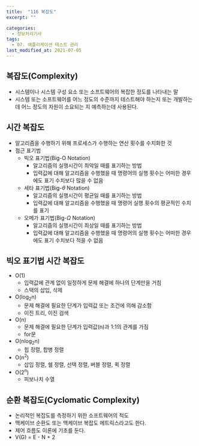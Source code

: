 ```yaml
---
title:  "116 복잡도"
excerpt: ""

categories:
  - 정보처리기사
tags:
  - 07. 애플리케이션 테스트 관리
last_modified_at: 2021-07-05
---
```






## 복잡도(Complexity)

+ 시스템이나 시스템 구성 요소 또는 소프트웨어의 복잡한 정도를 나타내는 말
+ 시스템 또는 소프트웨어를 어느 정도의 수준까지 테스트해야 하는지 또는 개발하는 데 어느 정도의 자원이 소요되는 지 예측하는데 사용된다.





## 시간 복잡도

+ 알고리즘을 수행하기 위해 프로세스가 수행하는 연산 횟수를 수치화한 것
+ 점근 표기법
  + 빅오 표기법(Big-O Notation)
    + 알고리즘의 실행시간이 최악일 때를 표기하는 방법
    + 입력값에 대해 알고리즘을 수행했을 때 명령어의 실행 횟수는 어떠한 경우에도 표기 수치보다 많을 수 없음
  + 세타 표기법(Big-$\theta$ Notation)
    + 알고리즘의 실행시간이 평균일 때를 표기하는 방법
    + 입력값에 대해 알고리즘을 수행했을 때 명령어 실행 횟수의 평균적인 수치를 표기
  + 오메가 표기법(Big-$\Omega$ Notation)
    + 알고리즘의 실행시간이 최상일 때를 표기하는 방법
    + 입력값에 대해 알고리즘을 수행했을 때 명령어의 실행 횟수는 어떠한 경우에도 표기 수치보다 적을 수 없음



## 빅오 표기법 시간 복잡도

+ O(1)
  + 입력값에 관계 없이 일정하게 문제 해결에 하나의 단계만을 거침
  + 스택의 삽입, 삭제
+ O(log<sub>2</sub>n)
  + 문제 해결에 필요한 단계가 입력값 또는 조건에 의해 감소함
  + 이진 트리, 이진 검색
+ O(n)
  + 문제 해결에 필요한 단계가 입력값(n)과 1:1의 관계를 가짐
  + for문
+ O(nlog<sub>2</sub>n)
  + 힙 정렬, 합병 정렬
+ O(n<sup>2</sup>)
  + 삽입 정렬, 쉘 정렬, 선택 정렬, 버블 정렬,  퀵 정렬
+ O(2<sup>n</sup>)
  + 피보나치 수열







## 순환 복잡도(Cyclomatic Complexity)

+ 논리적인 복잡도를 측정하기 위한 소프트웨어의 척도
+ 맥케이브 순환도 또는 맥케이브 복잡도 메트릭스라고도 한다.
+ 제어 흐름도 이론에 기초를 둔다.
+ V(G) = E - N + 2
